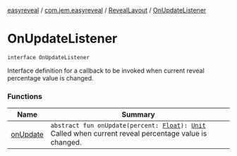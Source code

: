 [easyreveal](../../../index.md) / [com.jem.easyreveal](../../index.md) / [RevealLayout](../index.md) / [OnUpdateListener](./index.md)

# OnUpdateListener

`interface OnUpdateListener`

Interface definition for a callback to be invoked when current reveal percentage value is changed.

### Functions

| Name | Summary |
|---|---|
| [onUpdate](on-update.md) | `abstract fun onUpdate(percent: `[`Float`](https://kotlinlang.org/api/latest/jvm/stdlib/kotlin/-float/index.html)`): `[`Unit`](https://kotlinlang.org/api/latest/jvm/stdlib/kotlin/-unit/index.html)<br>Called when current reveal percentage value is changed. |
